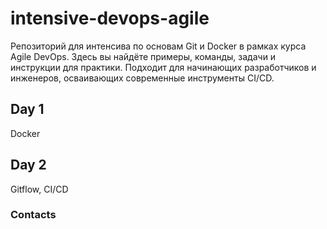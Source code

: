 # intensive-devops-agile

Репозиторий для интенсива по основам Git и Docker в рамках курса Agile DevOps. Здесь вы найдёте примеры, команды, задачи и инструкции для практики. Подходит для начинающих разработчиков и инженеров, осваивающих современные инструменты CI/CD.

## Day 1

Docker

## Day 2

Gitflow, CI/CD

### Contacts
